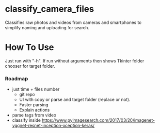 # classify_camera_files
Classifies raw photos and videos from cameras and smartphones to simplify naming and uploading for search.

# How To Use
Just run with "-h". If run without arguments then shows Tkinter folder chooser for target folder.

### Roadmap
- just time + files number
    + git repo
    - UI with copy or parse and target folder (replace or not).
    - Faster parsing
    - Explain actions
- parse tags from video
- classify inside https://www.pyimagesearch.com/2017/03/20/imagenet-vggnet-resnet-inception-xception-keras/
